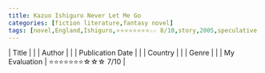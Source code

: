 ```yaml
---
title: Kazuo Ishiguro Never Let Me Go
categories: [fiction literature,fantasy novel]
tags: [novel,England,Ishiguro,⭐⭐⭐⭐⭐⭐⭐⭐☆☆ 8/10,story,2005,speculative fiction]
---
```


| Title |  |
| Author |  |
| Publication Date |   |
| Country |  |
| Genre |   |
| My Evaluation | ⭐⭐⭐⭐⭐⭐⭐☆☆☆ 7/10  |
        